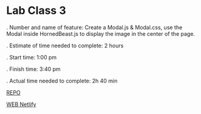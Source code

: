 # Lab Class 3

. Number and name of feature: Create a Modal.js & Modal.css, use the Modal inside HornedBeast.js to display the image in the center of the page.

. Estimate of time needed to complete: 2 hours

. Start time: 1:00 pm

. Finish time: 3:40 pm

. Actual time needed to complete: 2h 40 min

[REPO](https://github.com/VMO2020/horned-beast)

[WEB Netlify](https://vmog-horned-beasts.netlify.app/#top)
